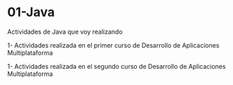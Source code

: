 # 01-Java
Actividades de Java que voy realizando

1- Actividades realizada en el primer curso de Desarrollo de Aplicaciones Multiplataforma

1- Actividades realizada en el segundo curso de Desarrollo de Aplicaciones Multiplataforma

